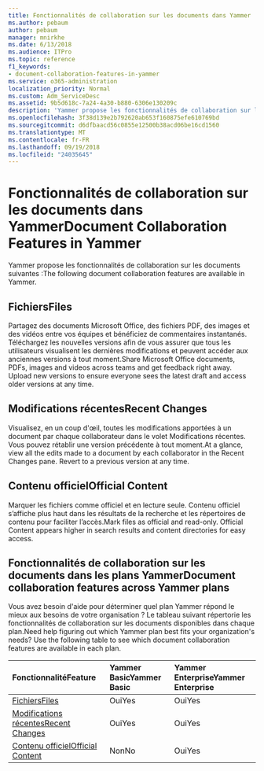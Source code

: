 ```yaml
---
title: Fonctionnalités de collaboration sur les documents dans Yammer
ms.author: pebaum
author: pebaum
manager: mnirkhe
ms.date: 6/13/2018
ms.audience: ITPro
ms.topic: reference
f1_keywords:
- document-collaboration-features-in-yammer
ms.service: o365-administration
localization_priority: Normal
ms.custom: Adm_ServiceDesc
ms.assetid: 9b5d618c-7a24-4a30-b880-6306e130209c
description: 'Yammer propose les fonctionnalités de collaboration sur les documents suivantes :'
ms.openlocfilehash: 3f38d139e2b792620ab653f160875efe610769bd
ms.sourcegitcommit: d6dfbaacd56c0855e12500b38acd06be16cd1560
ms.translationtype: MT
ms.contentlocale: fr-FR
ms.lasthandoff: 09/19/2018
ms.locfileid: "24035645"
---
```

# <a name="document-collaboration-features-in-yammer"></a><span data-ttu-id="7e959-103">Fonctionnalités de collaboration sur les documents dans Yammer</span><span class="sxs-lookup"><span data-stu-id="7e959-103">Document Collaboration Features in Yammer</span></span>

<span data-ttu-id="7e959-104">Yammer propose les fonctionnalités de collaboration sur les documents suivantes :</span><span class="sxs-lookup"><span data-stu-id="7e959-104">The following document collaboration features are available in Yammer.</span></span>
  
## <a name="files"></a><span data-ttu-id="7e959-105">Fichiers</span><span class="sxs-lookup"><span data-stu-id="7e959-105">Files</span></span>
<span data-ttu-id="7e959-106"><a name="bkmk_Files"> </a></span><span class="sxs-lookup"><span data-stu-id="7e959-106"></span></span>

<span data-ttu-id="7e959-p101">Partagez des documents Microsoft Office, des fichiers PDF, des images et des vidéos entre vos équipes et bénéficiez de commentaires instantanés. Téléchargez les nouvelles versions afin de vous assurer que tous les utilisateurs visualisent les dernières modifications et peuvent accéder aux anciennes versions à tout moment.</span><span class="sxs-lookup"><span data-stu-id="7e959-p101">Share Microsoft Office documents, PDFs, images and videos across teams and get feedback right away. Upload new versions to ensure everyone sees the latest draft and access older versions at any time.</span></span>
  
## <a name="recent-changes"></a><span data-ttu-id="7e959-109">Modifications récentes</span><span class="sxs-lookup"><span data-stu-id="7e959-109">Recent Changes</span></span>
<span data-ttu-id="7e959-110"><a name="bkmk_RecentChanges"> </a></span><span class="sxs-lookup"><span data-stu-id="7e959-110"></span></span>

<span data-ttu-id="7e959-p102">Visualisez, en un coup d'œil, toutes les modifications apportées à un document par chaque collaborateur dans le volet Modifications récentes. Vous pouvez rétablir une version précédente à tout moment.</span><span class="sxs-lookup"><span data-stu-id="7e959-p102">At a glance, view all the edits made to a document by each collaborator in the Recent Changes pane. Revert to a previous version at any time.</span></span>
  
## <a name="official-content"></a><span data-ttu-id="7e959-113">Contenu officiel</span><span class="sxs-lookup"><span data-stu-id="7e959-113">Official Content</span></span>
<span data-ttu-id="7e959-114"><a name="bkmk_OfficialContent"> </a></span><span class="sxs-lookup"><span data-stu-id="7e959-114"></span></span>

<span data-ttu-id="7e959-p103">Marquer les fichiers comme officiel et en lecture seule. Contenu officiel s’affiche plus haut dans les résultats de la recherche et les répertoires de contenu pour faciliter l’accès.</span><span class="sxs-lookup"><span data-stu-id="7e959-p103">Mark files as official and read-only. Official Content appears higher in search results and content directories for easy access.</span></span>
  
## <a name="document-collaboration-features-across-yammer-plans"></a><span data-ttu-id="7e959-117">Fonctionnalités de collaboration sur les documents dans les plans Yammer</span><span class="sxs-lookup"><span data-stu-id="7e959-117">Document collaboration features across Yammer plans</span></span>
<span data-ttu-id="7e959-118"><a name="bkmk_OfficialContent"> </a></span><span class="sxs-lookup"><span data-stu-id="7e959-118"></span></span>

<span data-ttu-id="7e959-p104">Vous avez besoin d'aide pour déterminer quel plan Yammer répond le mieux aux besoins de votre organisation ? Le tableau suivant répertorie les fonctionnalités de collaboration sur les documents disponibles dans chaque plan.</span><span class="sxs-lookup"><span data-stu-id="7e959-p104">Need help figuring out which Yammer plan best fits your organization's needs? Use the following table to see which document collaboration features are available in each plan.</span></span>
  
|<span data-ttu-id="7e959-121">**Fonctionnalité**</span><span class="sxs-lookup"><span data-stu-id="7e959-121">**Feature**</span></span>|<span data-ttu-id="7e959-122">**Yammer Basic**</span><span class="sxs-lookup"><span data-stu-id="7e959-122">**Yammer Basic**</span></span>|<span data-ttu-id="7e959-123">**Yammer Enterprise**</span><span class="sxs-lookup"><span data-stu-id="7e959-123">**Yammer Enterprise**</span></span>|
|:-----|:-----|:-----|
|[<span data-ttu-id="7e959-124">Fichiers</span><span class="sxs-lookup"><span data-stu-id="7e959-124">Files</span></span>](document-collaboration-features-in-yammer.md#files) <br/> |<span data-ttu-id="7e959-125">Oui</span><span class="sxs-lookup"><span data-stu-id="7e959-125">Yes</span></span>  <br/> |<span data-ttu-id="7e959-126">Oui</span><span class="sxs-lookup"><span data-stu-id="7e959-126">Yes</span></span>  <br/> |
|[<span data-ttu-id="7e959-127">Modifications récentes</span><span class="sxs-lookup"><span data-stu-id="7e959-127">Recent Changes</span></span>](document-collaboration-features-in-yammer.md#recent-changes) <br/> |<span data-ttu-id="7e959-128">Oui</span><span class="sxs-lookup"><span data-stu-id="7e959-128">Yes</span></span>  <br/> |<span data-ttu-id="7e959-129">Oui</span><span class="sxs-lookup"><span data-stu-id="7e959-129">Yes</span></span>  <br/> |
|[<span data-ttu-id="7e959-130">Contenu officiel</span><span class="sxs-lookup"><span data-stu-id="7e959-130">Official Content</span></span>](document-collaboration-features-in-yammer.md#official-content) <br/> |<span data-ttu-id="7e959-131">Non</span><span class="sxs-lookup"><span data-stu-id="7e959-131">No</span></span>  <br/> |<span data-ttu-id="7e959-132">Oui</span><span class="sxs-lookup"><span data-stu-id="7e959-132">Yes</span></span>  <br/> |
   

